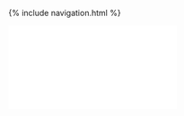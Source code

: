 {% include navigation.html %}

<iframe frameborder=“0” width=“100%” height=“500px” src=“https://replit.com/@NataieBeckwith/Menu?embed=true"></iframe>
